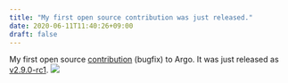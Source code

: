 ```yaml
---
title: "My first open source contribution was just released."
date: 2020-06-11T11:40:26+09:00
draft: false
---
```

My first open source [contribution](https://github.com/argoproj/argo/pull/3014) (bugfix) to Argo.
It was just released as [v2.9.0-rc1](https://github.com/argoproj/argo/releases/tag/v2.9.0-rc1).
![](/argo-release.png)
